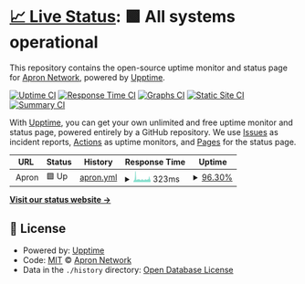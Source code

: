 # [📈 Live Status](https://Apron-Network.github.io/upptime): <!--live status--> **🟩 All systems operational**

This repository contains the open-source uptime monitor and status page for [Apron Network](https://apron.network), powered by [Upptime](https://github.com/upptime/upptime).

[![Uptime CI](https://github.com/Apron-Network/upptime/workflows/Uptime%20CI/badge.svg)](https://github.com/Apron-Network/upptime/actions?query=workflow%3A%22Uptime+CI%22)
[![Response Time CI](https://github.com/Apron-Network/upptime/workflows/Response%20Time%20CI/badge.svg)](https://github.com/Apron-Network/upptime/actions?query=workflow%3A%22Response+Time+CI%22)
[![Graphs CI](https://github.com/Apron-Network/upptime/workflows/Graphs%20CI/badge.svg)](https://github.com/Apron-Network/upptime/actions?query=workflow%3A%22Graphs+CI%22)
[![Static Site CI](https://github.com/Apron-Network/upptime/workflows/Static%20Site%20CI/badge.svg)](https://github.com/Apron-Network/upptime/actions?query=workflow%3A%22Static+Site+CI%22)
[![Summary CI](https://github.com/Apron-Network/upptime/workflows/Summary%20CI/badge.svg)](https://github.com/Apron-Network/upptime/actions?query=workflow%3A%22Summary+CI%22)

With [Upptime](https://upptime.js.org), you can get your own unlimited and free uptime monitor and status page, powered entirely by a GitHub repository. We use [Issues](https://github.com/Apron-Network/upptime/issues) as incident reports, [Actions](https://github.com/Apron-Network/upptime/actions) as uptime monitors, and [Pages](https://Apron-Network.github.io/upptime) for the status page.

<!--start: status pages-->
<!-- This summary is generated by Upptime (https://github.com/upptime/upptime) -->
<!-- Do not edit this manually, your changes will be overwritten -->
<!-- prettier-ignore -->
| URL | Status | History | Response Time | Uptime |
| --- | ------ | ------- | ------------- | ------ |
| <img alt="" src="https://favicons.githubusercontent.com/null" height="13"> Apron | 🟩 Up | [apron.yml](https://github.com/Apron-Network/upptime/commits/HEAD/history/apron.yml) | <details><summary><img alt="Response time graph" src="./graphs/apron/response-time-week.png" height="20"> 323ms</summary><br><a href="https://Apron-Network.github.io/upptime/history/apron"><img alt="Response time 308" src="https://img.shields.io/endpoint?url=https%3A%2F%2Fraw.githubusercontent.com%2FApron-Network%2Fupptime%2FHEAD%2Fapi%2Fapron%2Fresponse-time.json"></a><br><a href="https://Apron-Network.github.io/upptime/history/apron"><img alt="24-hour response time 268" src="https://img.shields.io/endpoint?url=https%3A%2F%2Fraw.githubusercontent.com%2FApron-Network%2Fupptime%2FHEAD%2Fapi%2Fapron%2Fresponse-time-day.json"></a><br><a href="https://Apron-Network.github.io/upptime/history/apron"><img alt="7-day response time 323" src="https://img.shields.io/endpoint?url=https%3A%2F%2Fraw.githubusercontent.com%2FApron-Network%2Fupptime%2FHEAD%2Fapi%2Fapron%2Fresponse-time-week.json"></a><br><a href="https://Apron-Network.github.io/upptime/history/apron"><img alt="30-day response time 299" src="https://img.shields.io/endpoint?url=https%3A%2F%2Fraw.githubusercontent.com%2FApron-Network%2Fupptime%2FHEAD%2Fapi%2Fapron%2Fresponse-time-month.json"></a><br><a href="https://Apron-Network.github.io/upptime/history/apron"><img alt="1-year response time 308" src="https://img.shields.io/endpoint?url=https%3A%2F%2Fraw.githubusercontent.com%2FApron-Network%2Fupptime%2FHEAD%2Fapi%2Fapron%2Fresponse-time-year.json"></a></details> | <details><summary><a href="https://Apron-Network.github.io/upptime/history/apron">96.30%</a></summary><a href="https://Apron-Network.github.io/upptime/history/apron"><img alt="All-time uptime 95.11%" src="https://img.shields.io/endpoint?url=https%3A%2F%2Fraw.githubusercontent.com%2FApron-Network%2Fupptime%2FHEAD%2Fapi%2Fapron%2Fuptime.json"></a><br><a href="https://Apron-Network.github.io/upptime/history/apron"><img alt="24-hour uptime 92.64%" src="https://img.shields.io/endpoint?url=https%3A%2F%2Fraw.githubusercontent.com%2FApron-Network%2Fupptime%2FHEAD%2Fapi%2Fapron%2Fuptime-day.json"></a><br><a href="https://Apron-Network.github.io/upptime/history/apron"><img alt="7-day uptime 96.30%" src="https://img.shields.io/endpoint?url=https%3A%2F%2Fraw.githubusercontent.com%2FApron-Network%2Fupptime%2FHEAD%2Fapi%2Fapron%2Fuptime-week.json"></a><br><a href="https://Apron-Network.github.io/upptime/history/apron"><img alt="30-day uptime 96.83%" src="https://img.shields.io/endpoint?url=https%3A%2F%2Fraw.githubusercontent.com%2FApron-Network%2Fupptime%2FHEAD%2Fapi%2Fapron%2Fuptime-month.json"></a><br><a href="https://Apron-Network.github.io/upptime/history/apron"><img alt="1-year uptime 95.11%" src="https://img.shields.io/endpoint?url=https%3A%2F%2Fraw.githubusercontent.com%2FApron-Network%2Fupptime%2FHEAD%2Fapi%2Fapron%2Fuptime-year.json"></a></details>

<!--end: status pages-->

[**Visit our status website →**](https://Apron-Network.github.io/upptime)

## 📄 License

- Powered by: [Upptime](https://github.com/upptime/upptime)
- Code: [MIT](./LICENSE) © [Apron Network](https://apron.network)
- Data in the `./history` directory: [Open Database License](https://opendatacommons.org/licenses/odbl/1-0/)
